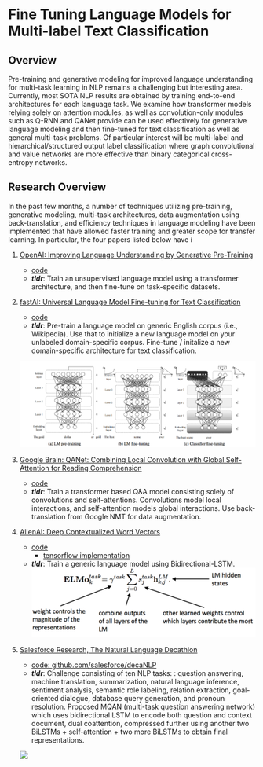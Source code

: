 # Fine Tuning Language Models for Multi-label Text Classification

## Overview

Pre-training and generative modeling for improved language understanding for multi-task learning in NLP remains a challenging but interesting area. Currently, most SOTA NLP results are obtained by training end-to-end architectures for each language task. We examine how transformer models relying solely on attention modules, as well as convolution-only modules such as Q-RNN and QANet provide can be used effectively for generative language modeling and then fine-tuned for text classification as well as general multi-task problems. Of particular interest will be multi-label and hierarchical/structured output label classification where graph convolutional and value networks are more effective than binary categorical cross-entropy networks.

## Research Overview

In the past few months, a number of techniques utilizing pre-training, generative modeling, multi-task architectures, data augmentation using back-translation, and efficiency techniques in language modeling have been implemented that have allowed faster training and greater scope for transfer learning. In particular, the four papers listed below have i

1. [OpenAI: Improving Language Understanding by Generative Pre-Training](https://blog.openai.com/language-unsupervised/)
    * [code](https://github.com/openai/finetune-transformer-lm)
    * **_tldr_**: Train an unsupervised language model using a transformer architecture, and then fine-tune on task-specific datasets.
2. [fastAI: Universal Language Model Fine-tuning for Text Classification](http://nlp.fast.ai/classification/2018/05/15/introducting-ulmfit.html)
    - [code](https://github.com/fastai/fastai/tree/master/fastai) 
    * **_tldr_**: Pre-train a language model on generic English corpus (i.e., Wikipedia). Use that to initialize a new language model on your unlabeled domain-specific corpus. Fine-tune / initalize a new domain-specific architecture for text classification.

    ![](imgs/ulmfit.png)

3. [Google Brain: QANet: Combining Local Convolution with Global Self-Attention for Reading Comprehension](https://arxiv.org/pdf/1804.09541.pdf)
    - [code](https://github.com/ni9elf/QANet)
    - **_tldr_**: Train a transformer based Q&A model consisting solely of convolutions and self-attentions. Convolutions model local interactions, and self-attention models global interactions. Use back-translation from Google NMT for data augmentation.
4. [AllenAI: Deep Contextualized Word Vectors](https://github.com/allenai/allennlp/blob/master/tutorials/how_to/elmo.md)
    - [code](https://github.com/allenai/allennlp/blob/master/tutorials/how_to/elmo.md)
        * [tensorflow implementation](https://github.com/allenai/bilm-tf)
    - **_tldr_**: Train a generic language model using Bidirectional-LSTM. 
    ![](imgs/elmo.png)
5. [Salesforce Research, The Natural Language Decathlon](https://einstein.ai/research/the-natural-language-decathlon)
    - [code: github.com/salesforce/decaNLP](https://github.com/salesforce/decaNLP)
    - **_tldr_**: Challenge consisting of ten NLP tasks: : question answering, machine translation, summarization, natural language inference, sentiment analysis, semantic role labeling, relation extraction, goal-oriented dialogue, database query generation, and pronoun resolution. Proposed MQAN (multi-task question answering network) which uses bidirectional LSTM to encode both question and context document, dual coattention, compressed further using another two BiLSTMs + self-attention + two more BiLSTMs to obtain final representations.

    ![](https://einstein.ai/static/images/pages/research/decaNLP/MQAN.png)



